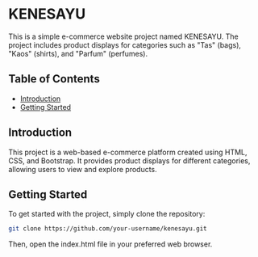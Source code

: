 # KENESAYU

This is a simple e-commerce website project named KENESAYU. The project includes product displays for categories such as "Tas" (bags), "Kaos" (shirts), and "Parfum" (perfumes).

## Table of Contents
- [Introduction](#introduction)
- [Getting Started](#getting-started)

## Introduction

This project is a web-based e-commerce platform created using HTML, CSS, and Bootstrap. It provides product displays for different categories, allowing users to view and explore products.

## Getting Started

To get started with the project, simply clone the repository:

```bash
git clone https://github.com/your-username/kenesayu.git
```
Then, open the index.html file in your preferred web browser.
